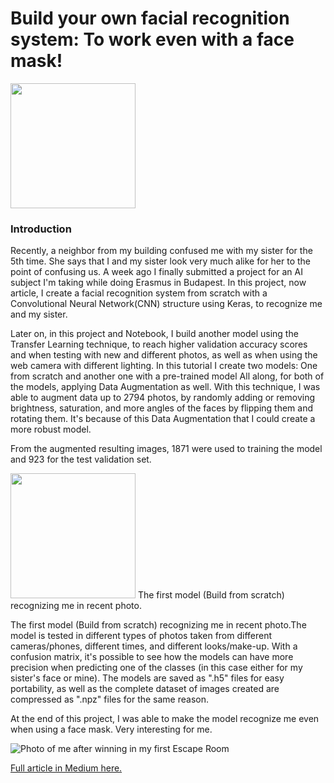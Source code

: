 # Build your own facial recognition system: To work even with a face mask!
<img src="https://cdn-images-1.medium.com/max/1250/1*HVWXwbp_i1G7_I5YDKALnA.png"  width="200" />

### Introduction
Recently, a neighbor from my building confused me with my sister for the 5th time. She says that I and my sister look very much alike for her to the point of confusing us. A week ago I finally submitted a project for an AI subject I'm taking while doing Erasmus in Budapest.
In this project, now article, I create a facial recognition system from scratch with a Convolutional Neural Network(CNN) structure using Keras, to recognize me and my sister.

Later on, in this project and Notebook, I build another model using the Transfer Learning technique, to reach higher validation accuracy scores and when testing with new and different photos, as well as when using the web camera with different lighting.
In this tutorial I create two models: One from scratch and another one with a pre-trained model
All along, for both of the models, applying Data Augmentation as well. With this technique, I was able to augment data up to 2794 photos, by randomly adding or removing brightness, saturation, and more angles of the faces by flipping them and rotating them. It's because of this Data Augmentation that I could create a more robust model.

From the augmented resulting images, 1871 were used to training the model and 923 for the test validation set.

<img src="https://cdn-images-1.medium.com/max/938/1*GeEHUmsVwNEB95aK09RgOw.png"  width="200" />
The first model (Build from scratch) recognizing me in recent photo.

The first model (Build from scratch) recognizing me in recent photo.The model is tested in different types of photos taken from different cameras/phones, different times, and different looks/make-up. With a confusion matrix, it's possible to see how the models can have more precision when predicting one of the classes (in this case either for my sister's face or mine).
The models are saved as ".h5" files for easy portability, as well as the complete dataset of images created are compressed as ".npz" files for the same reason.

At the end of this project, I was able to make the model recognize me even when using a face mask. Very interesting for me.

![Photo of me after winning in my first Escape Room](https://cdn-images-1.medium.com/max/1250/1*BvO6uQfdn6cUqxueWuWRPQ.png)
[](https://cdn-images-1.medium.com/max/1250/1*Uc5jGDIqs0PZDOrxfI9odw.png)

[Full article in Medium here.](https://rebecasaraigg.medium.com/build-your-own-facial-recognition-system-to-work-even-with-a-face-mask-b240539222f6?sk=9da179b04049c9a6188f641753dd947c)
